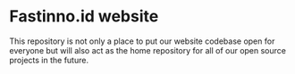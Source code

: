 # Fastinno.id website

This repository is not only a place to put our website codebase open for everyone but will also act as the home repository for all of our open source projects in the future.
